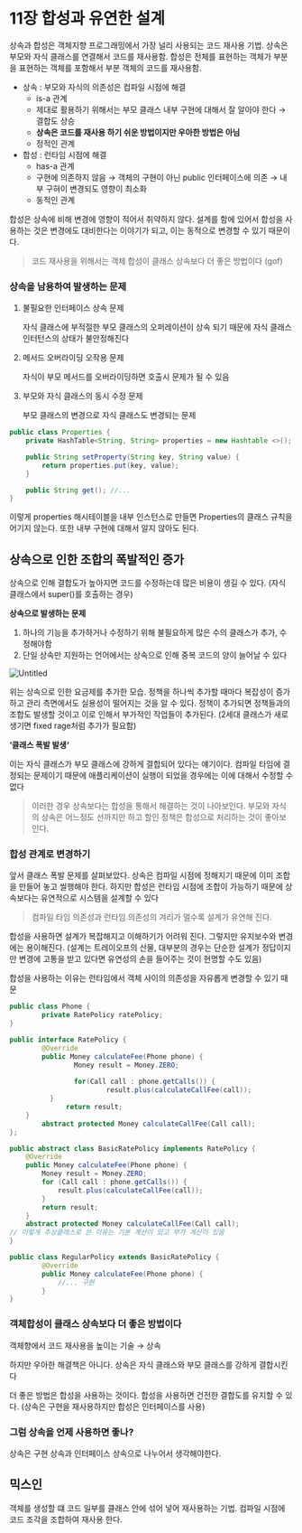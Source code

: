 # 11장 합성과 유연한 설계

상속과 합성은 객체지향 프로그래밍에서 가장 널리 사용되는 코드 재사용 기법. 상속은 부모와 자식 클래스를 연결해서 코드를 재사용함. 합성은 전체를 표현하는 객체가 부분을 표현하는 객체를 포함해서 부분 객체의 코드를 재사용함. 

- 상속 : 부모와 자식의 의존성은 컴파일 시점에 해결
    - is-a 관계
    - 제대로 활용하기 위해서는 부모 클래스 내부 구현에 대해서 잘 알아야 한다 → 결합도 상승
    - **상속은 코드를 재사용 하기 쉬운 방법이지만 우아한 방법은 아님**
    - 정적인 관계
- 합성 : 런타임 시점에 해결
    - has-a 관계
    - 구현에 의존하지 않음 → 객체의 구현이 아닌 public 인터페이스에 의존 → 내부 구혀이 변경되도 영향이 최소화
    - 동적인 관계

합성은 상속에 비해 변경에 영향이 적어서 취약하지 않다. 설계를 함에 있어서 합성을 사용하는 것은 변경에도 대비한다는 이야기가 되고, 이는 동적으로 변경할 수 있기 때문이다. 

> 코드 재사용을 위해서는 객체 합성이 클래스 상속보다 더 좋은 방법이다 (gof)
> 

### 상속을 남용하여 발생하는 문제

1. 불필요한 인터페이스 상속 문제
    
    자식 클래스에 부적절한 부모 클래스의 오퍼레이션이 상속 되기 때문에 자식 클래스 인터턴스의 상태가 불안정해진다
    
2. 메서드 오버라이딩 오작용 문제
    
    자식이 부모 메서드를 오버라이딩하면 호출시 문제가 될 수 있음
    
3. 부모와 자식 클래스의 동시 수정 문제
    
    부모 클래스의 변경으로 자식 클래스도 변경되는 문제
    

```java
public class Properties {
	private HashTable<String, String> properties = new Hashtable <>();

	public String setProperty(String key, String value) {
		return properties.put(key, value);
	}

	public String get(); //...
}
```

이렇게 properties 해시테이블을 내부 인스턴스로 만들면 Properties의 클래스 규칙을 어기지 않는다. 또한 내부 구현에 대해서 알지 않아도 된다. 

## 상속으로 인한 조합의 폭발적인 증가

상속으로 인해 결합도가 높아지면 코드를 수정하는데 많은 비용이 생길 수 있다. (자식 클래스에서 super()를 호출하는 경우)

**상속으로 발생하는 문제**

1. 하나의 기능을 추가하거나 수정하기 위해 불필요하게 많은 수의 클래스가 추가, 수정해야함
2. 단일 상속만 지원하는 언어에서는 상속으로 인해 중복 코드의 양이 늘어날 수 있다

![Untitled](11%E1%84%8C%E1%85%A1%E1%86%BC%20%E1%84%92%E1%85%A1%E1%86%B8%E1%84%89%E1%85%A5%E1%86%BC%E1%84%80%E1%85%AA%20%E1%84%8B%E1%85%B2%E1%84%8B%E1%85%A7%E1%86%AB%E1%84%92%E1%85%A1%E1%86%AB%20%E1%84%89%E1%85%A5%E1%86%AF%E1%84%80%E1%85%A8%20fd7d02c3b706450582ae352c9c6cd93a/Untitled.png)

위는 상속으로 인한 요금제를 추가한 모습. 정책을 하나씩 추가할 때마다 복잡성이 증가하고 관리 측면에서도 실용성이 떨어지는 것을 알 수 있다. 정책이 추가되면 정책들과의 조합도 발생할 것이고 이로 인해서 부가적인 작업들이 추가된다. (2세대 클래스가 새로 생기면 fixed rage처럼 추가가 필요함) 

**‘클래스 폭발 발생‘**

이는 자식 클래스가 부모 클래스에 강하게 결합되어 있다는 얘기이다. 컴파일 타임에 결정되는 문제이기 때문에 애플리케이션이 실행이 되었을 경우에는 이에 대해서 수정할 수 없다

> 이러한 경우 상속보다는 합성을 통해서 해결하는 것이 나아보인다. 부모와 자식의 상속은 어느정도 선까지만 하고 할인 정책은 합성으로 처리하는 것이 좋아보인다.
> 

### 합성 관계로 변경하기

앞서 클래스 폭발 문제를 살펴보았다. 상속은 컴파일 시점에 정해지기 때문에 이미 조합을 만들어 놓고 씰행해야 한다. 하지만 합성은 런타임 시점에 조합이 가능하기 때문에 상속보다는 유연적으로 시스템을 설계할 수 있다

> 컴파일 타임 의존성과 런타임 의존성의 겨리가 멀수록 설계가 유연해 진다.
> 

합성을 사용하면 설계가 복잡해지고 이해하기가 어려워 진다. 그렇지만 유지보수와 변경에는 용이해진다. (설계는 트레이오프의 산물, 대부분의 경우는 단순한 설계가 정답이지만 변경에 고통을 받고 있다면 유연성의 손을 들어주는 것이 현명할 수도 있음)

합성을 사용하는 이유는 런타임에서 객체 사이의 의존성을 자유롭게 변경할 수 있기 때문

```java
public class Phone {
		private RatePolicy ratePolicy;
}

public interface RatePolicy {
		@Override
		public Money calculateFee(Phone phone) {
				Money result = Money.ZERO;
		
				for(Call call : phone.getCalls()) {
						result.plus(calculateCallFee(call));
	      }
			  return result;
    }		
		abstract protected Money calculateCallFee(Call call);
};
```

```java
public abstract class BasicRatePolicy implements RatePolicy {
	@Override
	public Money calculateFee(Phone phone) {
		Money result = Money.ZERO;
		for (Call call : phone.getCalls()) {
			result.plus(calculateCallFee(call));
		}
		return result;
	}
	abstract protected Money calculateCallFee(Call call);
// 이렇게 추상클래스로 쓴 이유는 기본 계산이 있고 부가 계산이 있음
}
```

```java
public class RegularPolicy extends BasicRatePolicy {
		@Override 
		public Money calculateFee(Phone phone) {
			//... 구현
		}
}
```

### 객체합성이 클래스 상속보다 더 좋은 방법이다

객체향에서 코드 재사용을 높이는 기술 → 상속

하지만 우아한 해결책은 아니다. 상속은 자식 클래스와 부모 클래스를 강하게 결합시킨다

더 좋은 방법은 합성을 사용하는 것이다. 합성을 사용하면 건전한 결합도를 유지할 수 있다. (상속은 구현을 재사용하지만 합성은 인터페이스를 사용)

### 그럼 상속을 언제 사용하면 좋나?

상속은 구현 상속과 인터페이스 상속으로 나누어서 생각해야한다. 

## 믹스인

객체를 생성할 떄 코드 일부를 클래스 안에 섞어 넣어 재사용하는 기법. 컴파일 시점에 코드 조각을 조합하여 재사용 한다.